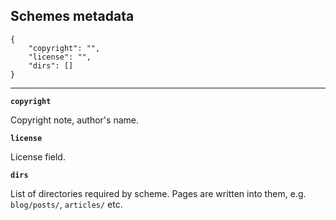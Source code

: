 ## Schemes metadata

```
{
    "copyright": "",
    "license": "",
    "dirs": []
}
```

----

**`copyright`**

Copyright note, author's name.

**`license`**

License field.

**`dirs`**

List of directories required by scheme.
Pages are written into them, e.g. `blog/posts/`, `articles/` etc.
